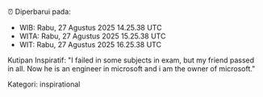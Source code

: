 ⏰ Diperbarui pada:
- WIB: Rabu, 27 Agustus 2025 14.25.38 UTC
- WITA: Rabu, 27 Agustus 2025 15.25.38 UTC
- WIT: Rabu, 27 Agustus 2025 16.25.38 UTC

Kutipan Inspiratif:
"I failed in some subjects in exam, but my friend passed in all. Now he is an engineer in microsoft and i am the owner of microsoft."


Kategori: inspirational

